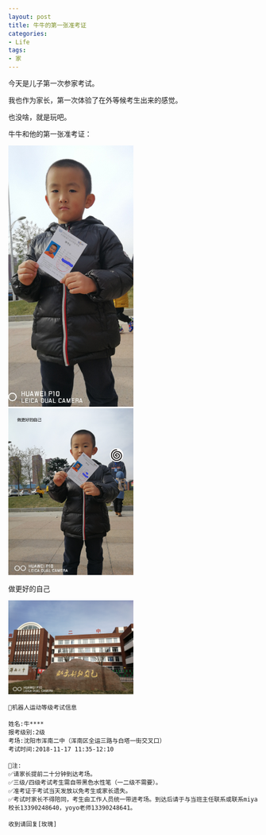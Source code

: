 ```yaml
---
layout: post
title: 牛牛的第一张准考证 
categories:
- Life
tags:
- 家
---
```


今天是儿子第一次参家考试。

我也作为家长，第一次体验了在外等候考生出来的感觉。

也没啥，就是玩吧。

牛牛和他的第一张准考证：

<img src="/images/nzr_zkz.jpg" alt="牛牛&准考证1" width="50%" height="50%" />

<img src="/images/zero_zkz.jpg" alt="牛牛&准考证2" width="50%" height="50%" />

做更好的自己

<img src="/images/zghdzj.jpg" alt="做更好的自己" width="50%" height="50%" />

```
📢机器人运动等级考试信息

姓名:牛****
报考级别:2级
考场:沈阳市浑南二中（浑南区全运三路与白塔一街交叉口）
考试时间:2018-11-17 11:35-12:10

🔴注:
✅请家长提前二十分钟到达考场。
✅三级/四级考试考生需自带黑色水性笔（一二级不需要）。
✅准考证于考试当天发放以免考生或家长遗失。
✅考试时家长不得陪同，考生由工作人员统一带进考场。到达后请于与当班主任联系或联系miya校长13390248640，yoyo老师13390248641。

收到请回复[玫瑰]
```

